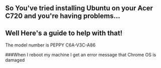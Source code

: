 ## So You've tried installing Ubuntu on your Acer C720 and you're having problems...
## Well Here's a guide to help with that!

The model number is PEPPY C6A-V3C-A86


###When I reboot my machine I get an error message that Chrome OS is damaged
